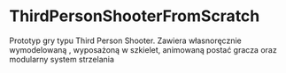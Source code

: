 # ThirdPersonShooterFromScratch

Prototyp gry typu Third Person Shooter. Zawiera własnoręcznie wymodelowaną , wyposażoną w szkielet, animowaną postać gracza oraz modularny system strzelania
